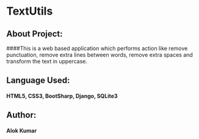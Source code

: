 # TextUtils

## About Project:
####This is a web based application which performs action like remove punctuation, remove extra lines between words, remove extra spaces and transform the text in uppercase.

## Language Used:
#### HTML5, CSS3, BootSharp, Django, SQLite3

## Author:
#### Alok Kumar
